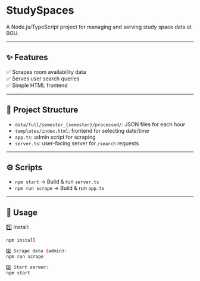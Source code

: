 # StudySpaces

A Node.js/TypeScript project for managing and serving study space data at BGU.

---

## ✨ Features
✅ Scrapes room availability data  
✅ Serves user search queries  
✅ Simple HTML frontend

---

## 🚀 Project Structure
- `data/full/semester_{semester}/processed/`: JSON files for each hour
- `templates/index.html`: frontend for selecting date/time
- `app.ts`: admin script for scraping
- `server.ts`: user-facing server for `/search` requests

---

## ⚙️ Scripts
- `npm start` → Build & run `server.ts`
- `npm run scrape` → Build & run `app.ts`

---

## 🔧 Usage
1️⃣ Install:  
```bash
npm install

2️⃣ Scrape data (admin):
npm run scrape

3️⃣ Start server:
npm start
